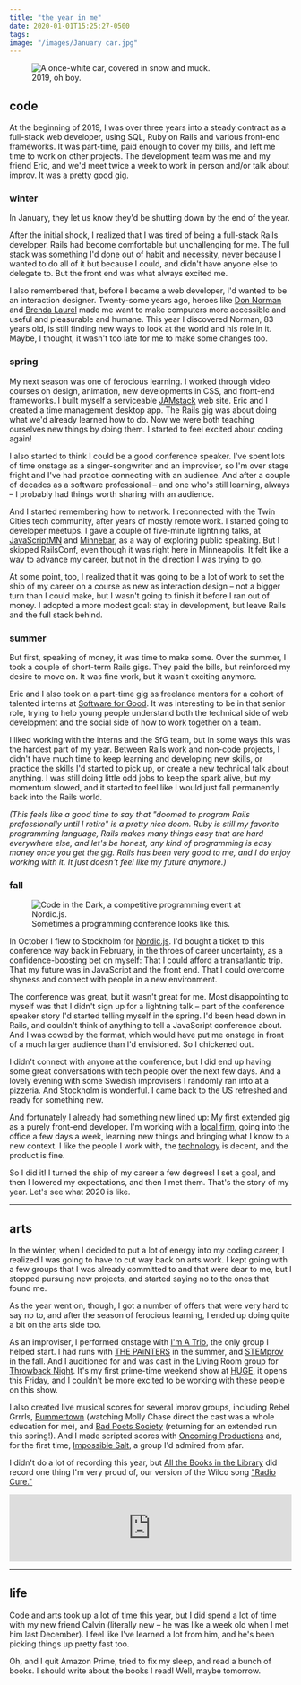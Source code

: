 ```yaml
---
title: "the year in me"
date: 2020-01-01T15:25:27-0500
tags:     
image: "/images/January car.jpg"  
---
```


<figure>
  <img
    src="/images/January Car.jpg"
    alt="A once-white car, covered in snow and muck."
  >
  <figcaption>2019, oh boy.</figcaption>
</figure>


## code

At the beginning of 2019, I was over three years into a steady contract as a full-stack web developer, using SQL, Ruby on Rails and various front-end frameworks. It was part-time, paid enough to cover my bills, and left me time to work on other projects. The development team was me and my friend Eric, and we'd meet twice a week to work in person and/or talk about improv. It was a pretty good gig.

### winter

In January, they let us know they'd be shutting down by the end of the year.

After the initial shock, I realized that I
was tired of being a full-stack Rails developer. Rails had become
comfortable but unchallenging for me. The full stack was something I'd done out of habit and
necessity, never because I wanted to do all of it but because I could, and
didn't have anyone else to delegate to. But the front end was what always excited me.

I also remembered that, before I became a web developer, I'd wanted to be an
interaction designer. Twenty-some years ago, heroes like
[Don Norman][]
and [Brenda Laurel][] made me
want to make computers more accessible and useful and pleasurable
and humane. This year I discovered Norman, 83 years old, is still finding new ways to look
at the world and his role in it. Maybe, I thought, it wasn't too late for me to make some changes too.

### spring

My next season was one of ferocious learning. I worked through video courses on design, animation, new developments in CSS, and front-end frameworks. I built myself a serviceable [JAMstack][] web site. Eric and I created a time management desktop app. The Rails gig was about doing what we'd already learned how to do. Now we were both teaching ourselves new things by doing them. I started to feel excited about coding again!

I also started to think I could be a good conference speaker. I've spent lots of time onstage as a singer-songwriter and an improviser, so I'm over stage fright and I've had practice connecting with an audience. And after a couple of decades as a software professional – and one who's still learning, always – I probably had things worth sharing with an audience.

And I started remembering how to network. I reconnected with the Twin Cities tech community, after years of mostly remote work. I started going to developer meetups. I gave a couple of five-minute lightning talks, at [JavaScriptMN][] and [Minnebar][], as a way of exploring public speaking. But I skipped RailsConf, even though it was right here in Minneapolis. It felt like a way to advance my career, but not in the direction I was trying to go.

At some point, too, I realized that it was going to be a lot of work to set the ship of my career on a course as new as interaction design – not a bigger turn than I could make, but I wasn't going to finish it before I ran out of money. I adopted a more modest goal: stay in development, but leave Rails and the full stack behind.

### summer

But first, speaking of money, it was time to make some. Over the summer, I took a couple of short-term Rails gigs. They paid the bills, but reinforced my desire to move on. It was fine work, but it wasn't exciting anymore.

Eric and I also took on a part-time gig as freelance mentors for a cohort of talented interns at [Software for Good][]. It was interesting to be in that senior role, trying to help young people understand both the technical side of web development and the social side of how to work together on a team.

I liked working with the interns and the SfG team, but in some ways this was the hardest part of my year. Between Rails work and non-code projects, I didn't have much time to keep learning and developing new skills, or practice the skills I'd started to pick up, or create a new technical talk about anything. I was still doing little odd jobs to keep the spark alive, but my momentum slowed, and it started to feel like I would just fall permanently back into the Rails world.

*(This feels like a good time to say that "doomed to program Rails professionally until I retire" is a pretty nice doom. Ruby is still my favorite programming language, Rails makes many things easy that are hard everywhere else, and let's be honest, any kind of programming is easy money once you get the gig. Rails has been very good to me, and I do enjoy working with it. It just doesn't feel like my future anymore.)*

### fall

<figure>
  <img
    src="/images/Code in the Dark.jpg"
    alt="Code in the Dark, a competitive programming event at Nordic.js."
  >
  <figcaption>Sometimes a programming conference looks like this.</figcaption>
</figure>

In October I flew to Stockholm for [Nordic.js][]. I'd bought a ticket to this conference way back in February, in the throes of career uncertainty, as a confidence-boosting bet on myself: That I could afford a transatlantic trip. That my future was in JavaScript and the front end. That I could overcome shyness and connect with people in a new environment.

The conference was great, but it wasn't great for me. Most disappointing to myself was that I didn't sign up for a lightning talk – part of the conference speaker story I'd started telling myself in the spring. I'd been head down in Rails, and couldn't think of anything to tell a JavaScript conference about. And I was cowed by the format, which would have put me onstage in front of a much larger audience than I'd envisioned. So I chickened out.

I didn't connect with anyone at the conference, but I did end up having some great conversations with tech people over the next few days. And a lovely evening with some Swedish improvisers I randomly ran into at a pizzeria. And Stockholm is wonderful. I came back to the US refreshed and ready for something new.

And fortunately I already had something new lined up: My first extended gig as a purely front-end developer. I'm working with a [local firm][Livefront], going into the office a few days a week, learning new things and bringing what I know to a new context. I like the people I work with, the [technology][React] is decent, and the product is fine.

So I did it! I turned the ship of my career a few degrees! I set a goal, and then I lowered my expectations, and then I met them. That's the story of my year. Let's see what 2020 is like.

---

## arts

In the winter, when I decided to put a lot of energy into my coding career, I realized I was going to have to cut way back on arts work. I kept going with a few groups that I was already committed to and that were dear to me, but I stopped pursuing new projects, and started saying no to the ones that found me.

As the year went on, though, I got a number of offers that were very hard to say no to, and after the season of ferocious learning, I ended up doing quite a bit on the arts side too.

As an improviser, I performed onstage with [I'm A Trio][], the only group I helped start. I had runs with [THE PAiNTERS][] in the summer, and [STEMprov][] in the fall. And I auditioned for and was cast in the Living Room group for [Throwback Night][]. It's my first prime-time weekend show at [HUGE][], it opens this Friday, and I couldn't be more excited to be working with these people on this show.

I also created live musical scores for several improv groups, including Rebel Grrrls, [Bummertown][] (watching Molly Chase direct the cast was a whole education for me), and [Bad Poets Society][] (returning for an extended run this spring!). And I made scripted scores with [Oncoming Productions][] and, for the first time, [Impossible Salt][], a group I'd admired from afar.

I didn't do a lot of recording this year, but [All the Books in the Library][] did record one thing I'm very proud of, our version of the Wilco song ["Radio Cure."][Radio Cure]

<iframe style="border: 0; width: 100%; height: 120px;" src="https://bandcamp.com/EmbeddedPlayer/album=3127836027/size=large/bgcol=ffffff/linkcol=0687f5/tracklist=false/artwork=small/track=1681872158/transparent=true/" seamless><a href="http://thememusictribute.bandcamp.com/album/yankee-hotel-foxtrot">Yankee Hotel Foxtrot by All the Books in the Library</a></iframe>

---

## life

Code and arts took up a lot of time this year, but I did spend a lot of time
with my new friend Calvin (literally new – he was like a week old when I met
him last December). I feel like I've learned a lot from him, and he's
been picking things up pretty fast too.

Oh, and I quit Amazon Prime, tried to fix my sleep, and read a bunch of books.
I should write about the books I read! Well, maybe tomorrow.  

[I'm A Trio]: https://www.facebook.com/imatrio/
[HUGE]: http://www.hugetheater.com/
[bummertown]: https://www.facebook.com/bummertown/
[Oncoming Productions]: https://oncomingproductions.com
[Don Norman]: https://jnd.org
[Brenda Laurel]: http://www.tauzero.com/Brenda_Laurel/
[JAMstack]: https://jamstack.org
[Minnebar]: https://minnestar.org/minnebar/
[JavaScriptMN]: https://javascriptmn.com
[Nordic.js]: https://nordicjs.com/
[React]: https://reactjs.org/
[Livefront]: https://livefront.com/
[All the Books in the Library]: https://www.facebook.com/yesallofthem/
[Software for Good]: https://softwareforgood.com/
[Nordic.js]: https://nordicjs.com/
[THE PAiNTERS]: https://www.facebook.com/ThePaintersImprov/
[STEMprov]: https://www.facebook.com/STEMprovMN/
[Throwback Night]: https://www.facebook.com/events/509065846631717/
[Bad Poets Society]: https://www.facebook.com/badpoetssocietyimprov/
[Impossible Salt]: https://www.impossiblesalt.org/
[Radio Cure]: https://thememusictribute.bandcamp.com/track/radio-cure